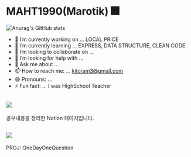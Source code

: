 # MAHT1990(Marotik) 🎆

![Anurag's GitHub stats](https://github-readme-stats.vercel.app/api?username=MAHT1990&show_icons=true&theme=gotham)

- 🔭 I’m currently working on ... LOCAL PRICE
- 🌱 I’m currently learning ... EXPRESS, DATA STRUCTURE, CLEAN CODE
- 👯 I’m looking to collaborate on ... 
- 🤔 I’m looking for help with ... 
- 💬 Ask me about ... 
- 📫 How to reach me: ... kitoram3@gmail.com
- 😄 Pronouns: ...
- ⚡ Fun fact: ... I was HighSchool Teacher

## <a href="https://www.notion.so/marotik" target="_blank"><img src="https://img.shields.io/badge/My%20Notion-white?style=for-the-badge&logo=notion&logoColor=black"/></a>
공부내용을 정리한 Notion 페이지입니다.
## <a href="https://odoq2.com" target="_blank"><img src="https://img.shields.io/badge/One%20Day%20One%20Question-blue?style=for-the-badge"/></a>
PROJ: OneDayOneQuestion    

<!--
**MAHT1990/MAHT1990** is a ✨ _special_ ✨ repository because its `README.md` (this file) appears on your GitHub profile.

Here are some ideas to get you started:

- 🔭 I’m currently working on ...
- 🌱 I’m currently learning ...
- 👯 I’m looking to collaborate on ...
- 🤔 I’m looking for help with ...
- 💬 Ask me about ...
- 📫 How to reach me: ...
- 😄 Pronouns: ...
- ⚡ Fun fact: ...
-->
